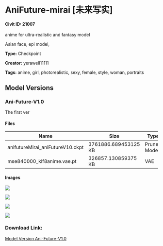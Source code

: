 # AniFuture-mirai [未来写实]

#### Civit ID: 21007

<p>anime for ultra-realistic and fantasy model</p><p>Asian face, epi model,</p><p></p>

**Type:** Checkpoint

**Creator:** yerawell11111

**Tags:** anime, girl, photorealistic, sexy, female, style, woman, portraits

## Model Versions

### Ani-Future-V1.0

<p>The first ver</p>

#### Files

| Name | Size | Type | Format | Download Url | AutoV1 | AutoV2 | SHA256 | CRC32 | BLAKE3 |
| --- | --- | --- | --- | --- | --- | --- | --- | --- | --- |
| anifutureMirai_aniFutureV10.ckpt | 3761886.689453125 KB | Pruned Model | PickleTensor | https://civitai.com/api/download/models/25002?type=Pruned%20Model&format=PickleTensor&size=pruned&fp=fp16 | B0524652 | 2683E3AFC4 | 2683E3AFC472903434DE6425DCC62E5DF1C1338BAF8163E48F16D7942BB1F231 | 43B55195 | 6B0260FB229C34C801763EAB9CFD4A24AE06CB1FD3BB7454FF9323DF27C67D1C |
| mse840000_klf8anime.vae.pt | 326857.130859375 KB | VAE | Other | https://civitai.com/api/download/models/25002 | B9637DFF | 53CFD84573 | 53CFD845736459E78F208786F8D56109093F37DC427E366769416F6CA9EA6FC9 | 995B4802 | 6705BEE0BFCFDB9634949FA0A2F029DBC2DEBC723830640B4371953EA043193F |

#### Images

<p><img src="https://image.civitai.com/xG1nkqKTMzGDvpLrqFT7WA/1c5ed2a6-93a1-4871-8cc2-4524671a2600/width=450/273544.jpeg" /></p>

<p><img src="https://image.civitai.com/xG1nkqKTMzGDvpLrqFT7WA/b5421804-d8b2-49b7-5d7c-fb1ea6e66800/width=450/273546.jpeg" /></p>

<p><img src="https://image.civitai.com/xG1nkqKTMzGDvpLrqFT7WA/e93c58ab-fdaa-4690-7aff-7f43ecff6600/width=450/273545.jpeg" /></p>

<p><img src="https://image.civitai.com/xG1nkqKTMzGDvpLrqFT7WA/81264973-a65b-4c5f-1efc-0eb2498a9e00/width=450/273792.jpeg" /></p>

### Download Link:

[Model Version Ani-Future-V1.0](https://civitai.com/api/download/models/25002)

